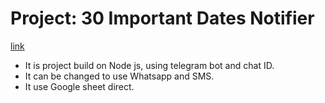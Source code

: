# Project: 30 Important Dates Notifier  
[link](https://github.com/aabounegm/important-dates-notifier)
- It is project build on Node js, using telegram bot and chat ID.
- It can be changed to use Whatsapp and SMS.
- It use Google sheet direct.
